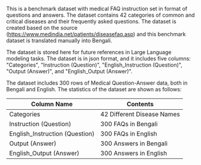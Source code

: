 This is a benchmark dataset with medical FAQ instruction set in format of questions and answers. The dataset contains 42 categories of common and critical diseases and their frequently asked questions. The dataset is created based on the source (https://www.medindia.net/patients/diseasefaq.asp) and this benchmark dataset is translated manually into Bengali. 

The dataset is stored here for future references in Large Language modeling tasks. The dataset is in json format, and it includes five columns: 
"Categories", "Instruction (Question)", "English_Instruction (Question)", "Output (Answer)", and "English_Output (Answer)". 

The dataset includes 300 rows of Medical Question-Answer data, both in Bengali and English. The statistics of the dataset are shown as follows:

| Column Name |           Contents        |
|-------------|----------------------------|
|Categories|42 Different Disease Names|
|Instruction (Question)|300 FAQs in Bengali|
|English_Instruction (Question)|300 FAQs in English|
|Output (Answer)|300 Answers in Bengali|
|English_Output (Answer)|300 Answers in English|

